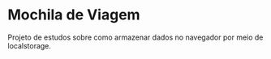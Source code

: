 # Mochila de Viagem
Projeto de estudos sobre como armazenar dados no navegador por meio de localstorage. 
